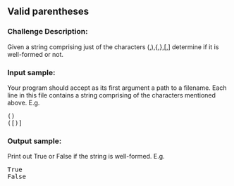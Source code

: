 <h2>Valid parentheses</h2>

<h3>Challenge Description:</h3>

<p>
    Given a string comprising just of the characters (,),{,},[,] determine
    if it is well-formed or not.
</p>

<h3>Input sample:</h3>
<p>
    Your program should accept as its first argument a path to a filename.
    Each line in this file contains a string comprising of the characters
    mentioned above. E.g.
</p>
<pre>()
([)]</pre>

<h3>Output sample:</h3>

<p>
    Print out True or False if the string is well-formed. E.g.
</p>
<pre>True
False</pre>